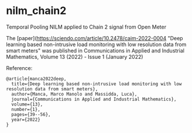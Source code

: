 # nilm_chain2

Temporal Pooling NILM applied to Chain 2 signal from Open Meter

The [paper](https://sciendo.com/article/10.2478/caim-2022-0004 "Deep learning based non-intrusive load monitoring with low resolution data from smart meters" was published in Communications in Applied and Industrial Mathematics, Volume 13 (2022) - Issue 1 (January 2022)

Reference:

```
@article{manca2022deep,
  title={Deep learning based non-intrusive load monitoring with low resolution data from smart meters},
  author={Manca, Marco Manolo and Massidda, Luca},
  journal={Communications in Applied and Industrial Mathematics},
  volume={13},
  number={1},
  pages={39--56},
  year={2022}
}
```
